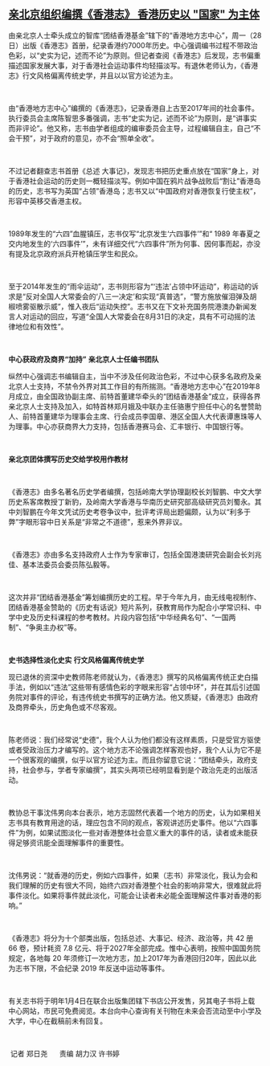 <!--1609245655000-->
[亲北京组织编撰《香港志》   香港历史以 "国家" 为主体](https://www.rfa.org/mandarin/yataibaodao/gangtai/ac-12292020073935.html)
------

<p>由亲北京人士牵头成立的智库“团结香港基金”辖下的“香港地方志中心”，周一（28日）出版《香港志》首册，纪录香港约7000年历史。中心强调编书过程不带政治色彩，以“史实为记，述而不论”为原则。但记者查阅《香港志》后发现，志书偏重描述国家发展大事，对于香港社会运动事件均轻描淡写。有退休老师认为，《香港志》行文风格偏离传统史学，并且以以官方论述为主。</p><p> </p><p>由“香港地方志中心”编撰的《香港志》，记录香港自上古至2017年间的社会事件。执行委员会主席陈智思多番强调，志书“史实为记，述而不论”为原则，是“讲事实而非评论”。他又称，志书由学者组成的编审委员会主导，过程编辑自主，自己“不会干预”，对于政府的意见，亦不会“照单全收”。</p><p> </p><p>不过记者翻查志书首册《总述 大事记》，发现志书把历史重点放在“国家”身上，对于香港社会运动的历史则一概轻描淡写。例如中国在鸦片战争战败后“割让”香港岛的历史，志书写为英国“占领”香港岛；志书又以“中国政府对香港恢复行使主权”，形容中英移交香港主权。</p><p> </p><p>1989年发生的“六四”血腥镇压，志书仅写“北京发生‘六四事件’”和“ 1989 年春夏之交内地发生的‘六四事件’”，未有详细交代“六四事件”所为何事、因何事而起，亦没有提及北京政府派兵开枪镇压学生和民众。</p><p> </p><p>至于2014年发生的“雨伞运动”，志书则形容为“‘违法’占领中环运动”，称运动的诉求是“反对全国人大常委会的‘八三一决定’和实现“真普选”，“警方施放催泪弹及胡椒喷雾驱散示威”，惟入夜后“运动失控”。志书又在下文补充国务院港澳办新闻发言人对运动的回应，写道“全国人大常委会在8月31日的决定，具有不可动摇的法律地位和有效性”。</p><p> </p><p><strong>中心获政府及商界“加持”</strong> <strong>亲北京人士任编书团队</strong></p><p>纵然中心强调志书编辑自主，当中不涉及任何政治色彩，不过中心获多名政府及亲北京人士支持，不禁令外界对其工作目的有所揣测。“香港地方志中心”在2019年8月成立，由全国政协副主席、前特首董建华牵头的“团结香港基金”成立，获得各界亲北京人士支持及加入，如特首林郑月娥及中联办主任骆惠宁担任中心的名誉赞助人、前特首董建华为理事会主席、行会成员李国章、港区全国人大代表谭惠珠等人为理事。中心亦获商界大力支持，包括香港赛马会、汇丰银行、中国银行等。</p><p> </p><p><strong>亲北京团体撰写历史交给学校用作教材</strong></p><p> </p><p>《香港志》由多名著名历史学者编撰，包括岭南大学协理副校长刘智鹏、中文大学历史系客席教授丁新豹，及岭南大学香港与华南历史研究部高级研究员刘蜀永。其中刘智鹏在今年文凭试历史考卷争议中，批评考评局出题偏颇，认为以“利多于弊”字眼形容中日关系是“非常之不道德”，惹来外界非议。</p><p> </p><p>《香港志》亦由多名支持政府人士作为专家审订，包括全国港澳研究会副会长刘兆佳、基本法委员会委员陈弘毅等。</p><p> </p><p>这次并非“团结香港基金”筹划编撰历史的工程。早于今年九月，由无线电视制作、团结香港基金赞助的《历史有话说》短片系列，获教育局作为配合小学常识科、中学中史及历史科课程的参考教材。片段内容包括“中华经典名句”、“一国两制”、“争奥主办权”等。</p><p> </p><p><strong>史书选择性淡化史实</strong> <strong>行文风格偏离传统史学</strong></p><p>现已退休的资深中史教师陈老师就认为，《香港志》撰写的风格偏离传统正史白描手法，例如以“违法”这些带有感情色彩的字眼来形容“占领中环”，并在其后引述国务院对事件的评论，有违传统史书撰写的正确方法。他又质疑，《香港志》由政府及商界牵头，历史角色或不尽客观。</p><p> </p><p>陈老师说：我们经常说“史德”，我个人认为他们都没有这样素质，只是受官方驱使或者受政治压力才编写的。这个地方志不论强调怎样客观也好，我个人认为它不是一个很客观的编撰，似乎以官方论述为主。而且你留意它说：“团结牵头，政府支持，社会参与，学者专家编撰”，其实头两项已经明显看到是个政治先走的出版活动。</p><p> </p><p>教协总干事沈伟男向本台表示，地方志固然代表着一个地方的历史，认为如果相关志书具有教育用途的话，理应包含不同的观点，客观讲述历史事件。他以“六四事件”为例，如果试图淡化一些对香港整体社会意义重大的事件的话，读者或未能获得足够资讯能全面理解事件的重要性。</p><p> </p><p>沈伟男说：“就香港的历史，例如六四事件，如果（志书）非常淡化，我认为会和我们理解的历史有很大不同，始终六四对香港整个社会的影响非常大，很难就此将事件淡化。如果将事件就此淡化，可能会让读者未必能全面理解这件事对香港的影响。”</p><p> </p><p>《香港志》将分为十个部类出版，包括总述、大事记、经济、政治等，共 42 册 66 卷，预计耗资 7.8 亿元、将于2027年全部完成。惟中心表明，按照中国国务院规定，各地每 20 年须修订一次地方志，加上2017年为香港回归20年，因此以此为志书下限，不会纪录 2019 年反送中运动等事件。</p><p> </p><p>有关志书将于明年1月4日在联合出版集团辖下书店公开发售，另其电子书将上载中心网站，市民可免费阅览。本台向中心查询有关刊物在未来会否流动至中小学及大学，中心在截稿前未有回复。</p><p> </p><p> 记者 郑日尧      责编 胡力汉 许书婷</p><p> </p>
